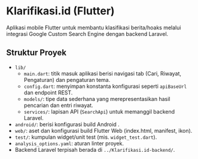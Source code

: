 # Klarifikasi.id (Flutter)

Aplikasi mobile Flutter untuk membantu klasifikasi berita/hoaks melalui integrasi Google Custom Search Engine dengan backend Laravel.

## Struktur Proyek
- `lib/`
  - `main.dart`: titik masuk aplikasi berisi navigasi tab (Cari, Riwayat, Pengaturan) dan pengaturan tema.
  - `config.dart`: menyimpan konstanta konfigurasi seperti `apiBaseUrl` dan endpoint REST.
  - `models/`: tipe data sederhana yang merepresentasikan hasil pencarian dan entri riwayat.
  - `services/`: lapisan API (`SearchApi`) untuk memanggil backend Laravel.
- `android/`: berisi konfigurasi build Android .
- `web/`: aset dan konfigurasi build Flutter Web (index.html, manifest, ikon).
- `test/`: kumpulan widget/unit test (mis. `widget_test.dart`).
- `analysis_options.yaml`: aturan linter proyek.
- Backend Laravel terpisah berada di `../Klarifikasi.id-backend/`.